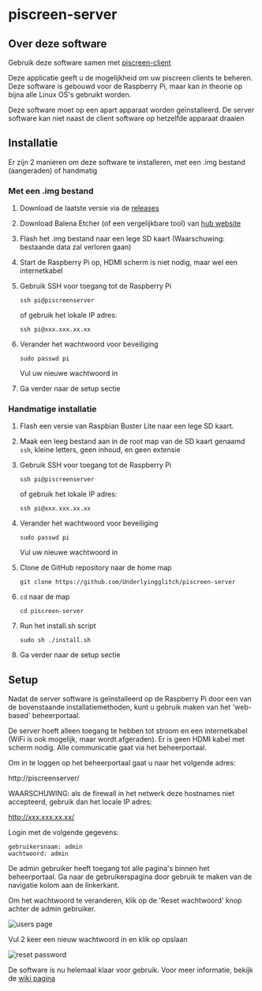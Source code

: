 # piscreen-server

## Over deze software
Gebruik deze software samen met [piscreen-client](https://github.com/Underlyingglitch/piscreen-client)

Deze applicatie geeft u de mogelijkheid om uw piscreen clients te beheren. Deze software is gebouwd voor de Raspberry Pi, maar kan in theorie op bijna alle Linux OS's gebruikt worden.

Deze software moet op een apart apparaat worden geïnstalleerd. De server software kan niet naast de client software op hetzelfde apparaat draaien

## Installatie
Er zijn 2 manieren om deze software te installeren, met een .img bestand (aangeraden) of handmatig

### Met een .img bestand
1. Download de laatste versie via de [releases](https://github.com/Underlyingglitch/piscreen-server/releases)

2. Download Balena Etcher (of een vergelijkbare tool) van [hub website](https://www.balena.io/etcher/)

3. Flash het .img bestand naar een lege SD kaart (Waarschuwing: bestaande data zal verloren gaan)

4. Start de Raspberry Pi op, HDMI scherm is niet nodig, maar wel een internetkabel

5. Gebruik SSH voor toegang tot de Raspberry Pi

   `ssh pi@piscreenserver`

   of gebruik het lokale IP adres:

   `ssh pi@xxx.xxx.xx.xx`

6. Verander het wachtwoord voor beveiliging

   `sudo passwd pi`

   Vul uw nieuwe wachtwoord in

7. Ga verder naar de setup sectie

### Handmatige installatie
1. Flash een versie van Raspbian Buster Lite naar een lege SD kaart.

2. Maak een leeg bestand aan in de root map van de SD kaart genaamd `ssh`, kleine letters, geen inhoud, en geen extensie

3. Gebruik SSH voor toegang tot de Raspberry Pi

   `ssh pi@piscreenserver`

   of gebruik het lokale IP adres:

   `ssh pi@xxx.xxx.xx.xx`

4. Verander het wachtwoord voor beveiliging

   `sudo passwd pi`

   Vul uw nieuwe wachtwoord in

5. Clone de GitHub repository naar de home map

   `git clone https://github.com/Underlyingglitch/piscreen-server`

6. `cd` naar de map

   `cd piscreen-server`

7. Run het install.sh script

   `sudo sh ./install.sh`

8. Ga verder naar de setup sectie

## Setup
Nadat de server software is geïnstalleerd op de Raspberry Pi door een van de bovenstaande installatiemethoden, kunt u gebruik maken van het 'web-based' beheerportaal.

De server hoeft alleen toegang te hebben tot stroom en een internetkabel (WiFi is ook mogelijk, maar wordt afgeraden). Er is geen HDMI kabel met scherm nodig. Alle communicatie gaat via het beheerportaal.

Om in te loggen op het beheerportaal gaat u naar het volgende adres:

http://piscreenserver/

WAARSCHUWING: als de firewall in het netwerk deze hostnames niet accepteerd, gebruik dan het locale IP adres:

http://xxx.xxx.xx.xx/

Login met de volgende gegevens:

```
gebruikersnaam: admin
wachtwoord: admin
```

De admin gebruiker heeft toegang tot alle pagina's binnen het beheerportaal. Ga naar de gebruikerspagina door gebruik te maken van de navigatie kolom aan de linkerkant.

Om het wachtwoord te veranderen, klik op de 'Reset wachtwoord' knop achter de admin gebruiker.

![users page](https://user-images.githubusercontent.com/36314703/79972569-715b6f80-8496-11ea-9501-b5d825b989ff.png)

Vul 2 keer een nieuw wachtwoord in en klik op opslaan

![reset password](https://user-images.githubusercontent.com/36314703/79980290-2c8a0580-84a3-11ea-8319-a19de0cb6fbc.png)

De software is nu helemaal klaar voor gebruik. Voor meer informatie, bekijk de [wiki pagina](https://github.com/Underlyingglitch/piscreen-server/wiki)
